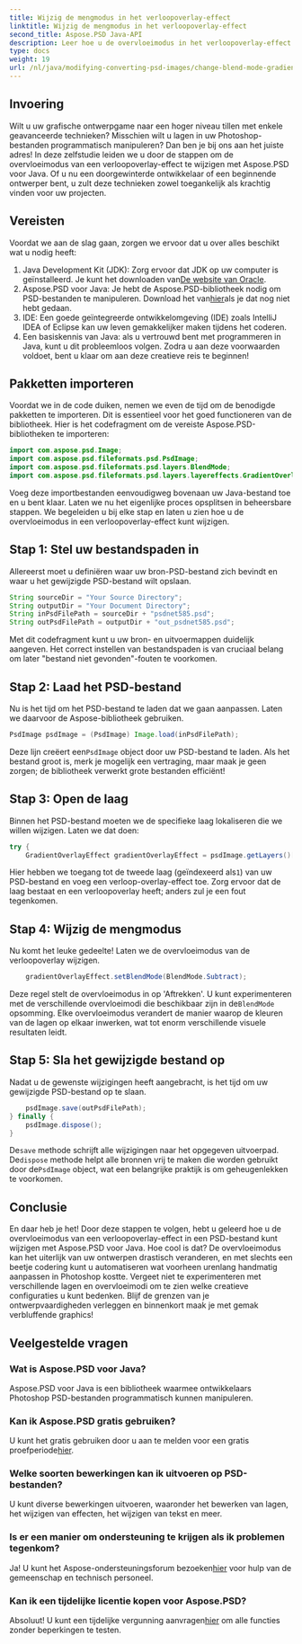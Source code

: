 ```yaml
---
title: Wijzig de mengmodus in het verloopoverlay-effect
linktitle: Wijzig de mengmodus in het verloopoverlay-effect
second_title: Aspose.PSD Java-API
description: Leer hoe u de overvloeimodus in het verloopoverlay-effect kunt wijzigen met Aspose.PSD voor Java. Stapsgewijze handleiding voor het maken van verbluffende afbeeldingen.
type: docs
weight: 19
url: /nl/java/modifying-converting-psd-images/change-blend-mode-gradient-overlay-effect/
---
```

## Invoering
Wilt u uw grafische ontwerpgame naar een hoger niveau tillen met enkele geavanceerde technieken? Misschien wilt u lagen in uw Photoshop-bestanden programmatisch manipuleren? Dan ben je bij ons aan het juiste adres! In deze zelfstudie leiden we u door de stappen om de overvloeimodus van een verloopoverlay-effect te wijzigen met Aspose.PSD voor Java. Of u nu een doorgewinterde ontwikkelaar of een beginnende ontwerper bent, u zult deze technieken zowel toegankelijk als krachtig vinden voor uw projecten. 
## Vereisten
Voordat we aan de slag gaan, zorgen we ervoor dat u over alles beschikt wat u nodig heeft:
1.  Java Development Kit (JDK): Zorg ervoor dat JDK op uw computer is geïnstalleerd. Je kunt het downloaden van[De website van Oracle](https://www.oracle.com/java/technologies/javase-jdk11-downloads.html).
2.  Aspose.PSD voor Java: Je hebt de Aspose.PSD-bibliotheek nodig om PSD-bestanden te manipuleren. Download het van[hier](https://releases.aspose.com/psd/java/)als je dat nog niet hebt gedaan.
3. IDE: Een goede geïntegreerde ontwikkelomgeving (IDE) zoals IntelliJ IDEA of Eclipse kan uw leven gemakkelijker maken tijdens het coderen.
4. Een basiskennis van Java: als u vertrouwd bent met programmeren in Java, kunt u dit probleemloos volgen.
Zodra u aan deze voorwaarden voldoet, bent u klaar om aan deze creatieve reis te beginnen!
## Pakketten importeren
Voordat we in de code duiken, nemen we even de tijd om de benodigde pakketten te importeren. Dit is essentieel voor het goed functioneren van de bibliotheek. Hier is het codefragment om de vereiste Aspose.PSD-bibliotheken te importeren:
```java
import com.aspose.psd.Image;
import com.aspose.psd.fileformats.psd.PsdImage;
import com.aspose.psd.fileformats.psd.layers.BlendMode;
import com.aspose.psd.fileformats.psd.layers.layereffects.GradientOverlayEffect;
```
Voeg deze importbestanden eenvoudigweg bovenaan uw Java-bestand toe en u bent klaar.
Laten we nu het eigenlijke proces opsplitsen in beheersbare stappen. We begeleiden u bij elke stap en laten u zien hoe u de overvloeimodus in een verloopoverlay-effect kunt wijzigen.
## Stap 1: Stel uw bestandspaden in
Allereerst moet u definiëren waar uw bron-PSD-bestand zich bevindt en waar u het gewijzigde PSD-bestand wilt opslaan. 
```java
String sourceDir = "Your Source Directory";
String outputDir = "Your Document Directory";
String inPsdFilePath = sourceDir + "psdnet585.psd";
String outPsdFilePath = outputDir + "out_psdnet585.psd";
```
Met dit codefragment kunt u uw bron- en uitvoermappen duidelijk aangeven. Het correct instellen van bestandspaden is van cruciaal belang om later "bestand niet gevonden"-fouten te voorkomen.
## Stap 2: Laad het PSD-bestand
Nu is het tijd om het PSD-bestand te laden dat we gaan aanpassen. Laten we daarvoor de Aspose-bibliotheek gebruiken.
```java
PsdImage psdImage = (PsdImage) Image.load(inPsdFilePath);
```
 Deze lijn creëert een`PsdImage` object door uw PSD-bestand te laden. Als het bestand groot is, merk je mogelijk een vertraging, maar maak je geen zorgen; de bibliotheek verwerkt grote bestanden efficiënt!
## Stap 3: Open de laag
Binnen het PSD-bestand moeten we de specifieke laag lokaliseren die we willen wijzigen. Laten we dat doen:
```java
try {
    GradientOverlayEffect gradientOverlayEffect = psdImage.getLayers()[1].getBlendingOptions().addGradientOverlay();
```
 Hier hebben we toegang tot de tweede laag (geïndexeerd als`1`) van uw PSD-bestand en voeg een verloop-overlay-effect toe. Zorg ervoor dat de laag bestaat en een verloopoverlay heeft; anders zul je een fout tegenkomen.
## Stap 4: Wijzig de mengmodus
Nu komt het leuke gedeelte! Laten we de overvloeimodus van de verloopoverlay wijzigen.
```java
    gradientOverlayEffect.setBlendMode(BlendMode.Subtract);
```
 Deze regel stelt de overvloeimodus in op 'Aftrekken'. U kunt experimenteren met de verschillende overvloeimodi die beschikbaar zijn in de`BlendMode` opsomming. Elke overvloeimodus verandert de manier waarop de kleuren van de lagen op elkaar inwerken, wat tot enorm verschillende visuele resultaten leidt.
## Stap 5: Sla het gewijzigde bestand op
Nadat u de gewenste wijzigingen heeft aangebracht, is het tijd om uw gewijzigde PSD-bestand op te slaan.
```java
    psdImage.save(outPsdFilePath);
} finally {
    psdImage.dispose();
}
```
 De`save` methode schrijft alle wijzigingen naar het opgegeven uitvoerpad. De`dispose` methode helpt alle bronnen vrij te maken die worden gebruikt door de`PsdImage` object, wat een belangrijke praktijk is om geheugenlekken te voorkomen.
## Conclusie
En daar heb je het! Door deze stappen te volgen, hebt u geleerd hoe u de overvloeimodus van een verloopoverlay-effect in een PSD-bestand kunt wijzigen met Aspose.PSD voor Java. Hoe cool is dat? De overvloeimodus kan het uiterlijk van uw ontwerpen drastisch veranderen, en met slechts een beetje codering kunt u automatiseren wat voorheen urenlang handmatig aanpassen in Photoshop kostte.
Vergeet niet te experimenteren met verschillende lagen en overvloeimodi om te zien welke creatieve configuraties u kunt bedenken. Blijf de grenzen van je ontwerpvaardigheden verleggen en binnenkort maak je met gemak verbluffende graphics!
## Veelgestelde vragen
### Wat is Aspose.PSD voor Java?
Aspose.PSD voor Java is een bibliotheek waarmee ontwikkelaars Photoshop PSD-bestanden programmatisch kunnen manipuleren.
### Kan ik Aspose.PSD gratis gebruiken?
 U kunt het gratis gebruiken door u aan te melden voor een gratis proefperiode[hier](https://releases.aspose.com/).
### Welke soorten bewerkingen kan ik uitvoeren op PSD-bestanden?
U kunt diverse bewerkingen uitvoeren, waaronder het bewerken van lagen, het wijzigen van effecten, het wijzigen van tekst en meer.
### Is er een manier om ondersteuning te krijgen als ik problemen tegenkom?
 Ja! U kunt het Aspose-ondersteuningsforum bezoeken[hier](https://forum.aspose.com/c/psd/34) voor hulp van de gemeenschap en technisch personeel.
### Kan ik een tijdelijke licentie kopen voor Aspose.PSD?
 Absoluut! U kunt een tijdelijke vergunning aanvragen[hier](https://purchase.aspose.com/temporary-license/) om alle functies zonder beperkingen te testen.